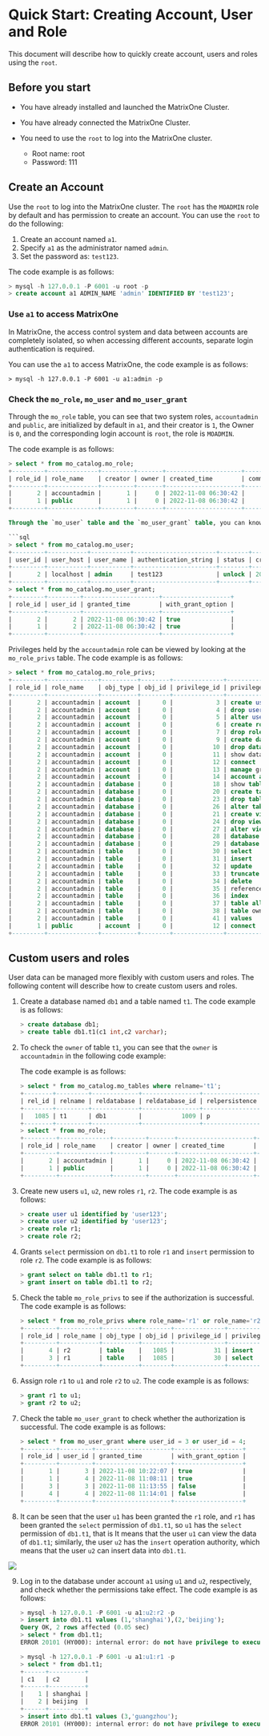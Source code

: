 # Quick Start: Creating Account, User and Role

This document will describe how to quickly create account, users and roles using the `root`.

## Before you start

- You have already installed and launched the MatrixOne Cluster.
- You have already connected the  MatrixOne Cluster.
- You need to use the `root` to log into the MatrixOne cluster.

   + Root name: root
   + Password: 111

## Create an Account

Use the `root` to log into the MatrixOne cluster. The `root` has the `MOADMIN` role by default and has permission to create an account. You can use the `root` to do the following:

1. Create an account named `a1`.
2. Specify `a1` as the administrator named `admin`.
3. Set the password as: `test123`.

The code example is as follows:

```sql
> mysql -h 127.0.0.1 -P 6001 -u root -p
> create account a1 ADMIN_NAME 'admin' IDENTIFIED BY 'test123';
```

### Use `a1` to access MatrixOne

In MatrixOne, the access control system and data between accounts are completely isolated, so when accessing different accounts, separate login authentication is required.

You can use the `a1` to access MatrixOne, the code example is as follows:

```
> mysql -h 127.0.0.1 -P 6001 -u a1:admin -p
```

### Check the `mo_role`, `mo_user` and `mo_user_grant`

Through the `mo_role` table, you can see that two system roles, `accountadmin` and `public`, are initialized by default in `a1`, and their creator is `1`, the Owner is `0`, and the corresponding login account is `root`, the role is `MOADMIN`.

The code example is as follows:

```sql
> select * from mo_catalog.mo_role;
+---------+--------------+---------+-------+---------------------+----------+
| role_id | role_name    | creator | owner | created_time        | comments |
+---------+--------------+---------+-------+---------------------+----------+
|       2 | accountadmin |       1 |     0 | 2022-11-08 06:30:42 |          |
|       1 | public       |       1 |     0 | 2022-11-08 06:30:42 |          |
+---------+--------------+---------+-------+---------------------+----------+

Through the `mo_user` table and the `mo_user_grant` table, you can know that the `admin` has two roles, `accountadmin` and `public`, and the default role is `accountadmin`. The code example is as follows:

```sql
> select * from mo_catalog.mo_user;
+---------+-----------+-----------+-----------------------+--------+---------------------+--------------+------------+---------+-------+--------------+
| user_id | user_host | user_name | authentication_string | status | created_time        | expired_time | login_type | creator | owner | default_role |
+---------+-----------+-----------+-----------------------+--------+---------------------+--------------+------------+---------+-------+--------------+
|       2 | localhost | admin     | test123               | unlock | 2022-11-08 06:30:42 | NULL         | PASSWORD   |       1 |     0 |            2 |
+---------+-----------+-----------+-----------------------+--------+---------------------+--------------+------------+---------+-------+--------------+
> select * from mo_catalog.mo_user_grant;
+---------+---------+---------------------+-------------------+
| role_id | user_id | granted_time        | with_grant_option |
+---------+---------+---------------------+-------------------+
|       2 |       2 | 2022-11-08 06:30:42 | true              |
|       1 |       2 | 2022-11-08 06:30:42 | true              |
+---------+---------+---------------------+-------------------+
```

Privileges held by the `accountadmin` role can be viewed by looking at the `mo_role_privs` table. The code example is as follows:

```sql
> select * from mo_catalog.mo_role_privs;
+---------+--------------+----------+--------+--------------+--------------------+-----------------+-------------------+---------------------+-------------------+
| role_id | role_name    | obj_type | obj_id | privilege_id | privilege_name     | privilege_level | operation_user_id | granted_time        | with_grant_option |
+---------+--------------+----------+--------+--------------+--------------------+-----------------+-------------------+---------------------+-------------------+
|       2 | accountadmin | account  |      0 |            3 | create user        | *               |                 1 | 2022-11-08 06:30:42 | true              |
|       2 | accountadmin | account  |      0 |            4 | drop user          | *               |                 1 | 2022-11-08 06:30:42 | true              |
|       2 | accountadmin | account  |      0 |            5 | alter user         | *               |                 1 | 2022-11-08 06:30:42 | true              |
|       2 | accountadmin | account  |      0 |            6 | create role        | *               |                 1 | 2022-11-08 06:30:42 | true              |
|       2 | accountadmin | account  |      0 |            7 | drop role          | *               |                 1 | 2022-11-08 06:30:42 | true              |
|       2 | accountadmin | account  |      0 |            9 | create database    | *               |                 1 | 2022-11-08 06:30:42 | true              |
|       2 | accountadmin | account  |      0 |           10 | drop database      | *               |                 1 | 2022-11-08 06:30:42 | true              |
|       2 | accountadmin | account  |      0 |           11 | show databases     | *               |                 1 | 2022-11-08 06:30:42 | true              |
|       2 | accountadmin | account  |      0 |           12 | connect            | *               |                 1 | 2022-11-08 06:30:42 | true              |
|       2 | accountadmin | account  |      0 |           13 | manage grants      | *               |                 1 | 2022-11-08 06:30:42 | true              |
|       2 | accountadmin | account  |      0 |           14 | account all        | *               |                 1 | 2022-11-08 06:30:42 | true              |
|       2 | accountadmin | database |      0 |           18 | show tables        | *               |                 1 | 2022-11-08 06:30:42 | true              |
|       2 | accountadmin | database |      0 |           20 | create table       | *               |                 1 | 2022-11-08 06:30:42 | true              |
|       2 | accountadmin | database |      0 |           23 | drop table         | *               |                 1 | 2022-11-08 06:30:42 | true              |
|       2 | accountadmin | database |      0 |           26 | alter table        | *               |                 1 | 2022-11-08 06:30:42 | true              |
|       2 | accountadmin | database |      0 |           21 | create view        | *               |                 1 | 2022-11-08 06:30:42 | true              |
|       2 | accountadmin | database |      0 |           24 | drop view          | *               |                 1 | 2022-11-08 06:30:42 | true              |
|       2 | accountadmin | database |      0 |           27 | alter view         | *               |                 1 | 2022-11-08 06:30:42 | true              |
|       2 | accountadmin | database |      0 |           28 | database all       | *               |                 1 | 2022-11-08 06:30:42 | true              |
|       2 | accountadmin | database |      0 |           29 | database ownership | *               |                 1 | 2022-11-08 06:30:42 | true              |
|       2 | accountadmin | table    |      0 |           30 | select             | *.*             |                 1 | 2022-11-08 06:30:42 | true              |
|       2 | accountadmin | table    |      0 |           31 | insert             | *.*             |                 1 | 2022-11-08 06:30:42 | true              |
|       2 | accountadmin | table    |      0 |           32 | update             | *.*             |                 1 | 2022-11-08 06:30:42 | true              |
|       2 | accountadmin | table    |      0 |           33 | truncate           | *.*             |                 1 | 2022-11-08 06:30:42 | true              |
|       2 | accountadmin | table    |      0 |           34 | delete             | *.*             |                 1 | 2022-11-08 06:30:42 | true              |
|       2 | accountadmin | table    |      0 |           35 | reference          | *.*             |                 1 | 2022-11-08 06:30:42 | true              |
|       2 | accountadmin | table    |      0 |           36 | index              | *.*             |                 1 | 2022-11-08 06:30:42 | true              |
|       2 | accountadmin | table    |      0 |           37 | table all          | *.*             |                 1 | 2022-11-08 06:30:42 | true              |
|       2 | accountadmin | table    |      0 |           38 | table ownership    | *.*             |                 1 | 2022-11-08 06:30:42 | true              |
|       2 | accountadmin | table    |      0 |           41 | values             | t               |                 1 | 2022-11-08 06:30:42 | true              |
|       1 | public       | account  |      0 |           12 | connect            | *               |                 1 | 2022-11-08 06:30:42 | true              |
+---------+--------------+----------+--------+--------------+--------------------+-----------------+-------------------+---------------------+-------------------+
```

## Custom users and roles

User data can be managed more flexibly with custom users and roles. The following content will describe how to create custom users and roles.

1. Create a database named `db1` and a table named `t1`. The code example is as follows:

    ```sql
    > create database db1;
    > create table db1.t1(c1 int,c2 varchar);
    ```

2. To check the `owner` of table `t1`, you can see that the `owner` is `accountadmin` in the following code example:

    The code example is as follows:

    ```sql
    > select * from mo_catalog.mo_tables where relname='t1';
    +--------+---------+-------------+----------------+----------------+---------+-------------+-----------------------------------------+---------------------+---------+-------+------------+--------------------------+------------------+
    | rel_id | relname | reldatabase | reldatabase_id | relpersistence | relkind | rel_comment | rel_createsql                           | created_time        | creator | owner | account_id | partitioned              | viewdef          |
    +--------+---------+-------------+----------------+----------------+---------+-------------+-----------------------------------------+---------------------+---------+-------+------------+--------------------------+------------------+
    |   1085 | t1      | db1         |           1009 | p              | r       |             | create table db1.t1 (c1 int,c2 varchar) | 2022-11-08 19:02:06 |       2 |     2 |          1 | 0x                       | 0x               |
    +--------+---------+-------------+----------------+----------------+---------+-------------+-----------------------------------------+---------------------+---------+-------+------------+--------------------------+------------------+
    > select * from mo_role;
    +---------+--------------+---------+-------+---------------------+----------+
    | role_id | role_name    | creator | owner | created_time        | comments |
    +---------+--------------+---------+-------+---------------------+----------+
    |       2 | accountadmin |       1 |     0 | 2022-11-08 06:30:42 |          |
    |       1 | public       |       1 |     0 | 2022-11-08 06:30:42 |          |
    +---------+--------------+---------+-------+---------------------+----------+
    ```

3. Create new users `u1`, `u2`, new roles `r1`, `r2`. The code example is as follows:

    ```sql
    > create user u1 identified by 'user123';
    > create user u2 identified by 'user123';
    > create role r1;
    > create role r2;
    ```

4. Grants `select` permission on `db1.t1` to role `r1` and `insert` permission to role `r2`. The code example is as follows:

    ```sql
    > grant select on table db1.t1 to r1;
    > grant insert on table db1.t1 to r2;
    ```

5. Check the table `mo_role_privs` to see if the authorization is successful. The code example is as follows:

    ```sql
    > select * from mo_role_privs where role_name='r1' or role_name='r2';
    +---------+-----------+----------+--------+--------------+----------------+-----------------+-------------------+---------------------+-------------------+
    | role_id | role_name | obj_type | obj_id | privilege_id | privilege_name | privilege_level | operation_user_id | granted_time        | with_grant_option |
    +---------+-----------+----------+--------+--------------+----------------+-----------------+-------------------+---------------------+-------------------+
    |       4 | r2        | table    |   1085 |           31 | insert         | d.t             |                 2 | 2022-11-08 11:30:20 | false             |
    |       3 | r1        | table    |   1085 |           30 | select         | d.t             |                 2 | 2022-11-08 11:26:20 | false             |
    +---------+-----------+----------+--------+--------------+----------------+-----------------+-------------------+---------------------+-------------------+
    ```

6. Assign role `r1` to `u1` and role `r2` to `u2`. The code example is as follows:

    ```sql
    > grant r1 to u1;
    > grant r2 to u2;
    ```

7. Check the table `mo_user_grant` to check whether the authorization is successful. The code example is as follows:

    ```sql
    > select * from mo_user_grant where user_id = 3 or user_id = 4;
    +---------+---------+---------------------+-------------------+
    | role_id | user_id | granted_time        | with_grant_option |
    +---------+---------+---------------------+-------------------+
    |       1 |       3 | 2022-11-08 10:22:07 | true              |
    |       1 |       4 | 2022-11-08 11:08:11 | true              |
    |       3 |       3 | 2022-11-08 11:13:55 | false             |
    |       4 |       4 | 2022-11-08 11:14:01 | false             |
    +---------+---------+---------------------+-------------------+
    ```

8. It can be seen that the user `u1` has been granted the `r1` role, and `r1` has been granted the `select` permission of `db1.t1`, so `u1` has the `select` permission of `db1.t1`, that is It means that the user `u1` can view the data of `db1.t1`; similarly, the user `u2` has the `insert` operation authority, which means that the user `u2` can insert data into `db1.t1`.

![](https://github.com/matrixorigin/artwork/blob/main/docs/security/custom-user.png?raw=true)

9. Log in to the database under account `a1` using `u1` and `u2`, respectively, and check whether the permissions take effect. The code example is as follows:

    ```sql
    > mysql -h 127.0.0.1 -P 6001 -u a1:u2:r2 -p
    > insert into db1.t1 values (1,'shanghai'),(2,'beijing');
    Query OK, 2 rows affected (0.05 sec)
    > select * from db1.t1;
    ERROR 20101 (HY000): internal error: do not have privilege to execute the statement

    > mysql -h 127.0.0.1 -P 6001 -u a1:u1:r1 -p
    > select * from db1.t1;
    +------+----------+
    | c1   | c2       |
    +------+----------+
    |    1 | shanghai |
    |    2 | beijing  |
    +------+----------+
    > insert into db1.t1 values (3,'guangzhou');
    ERROR 20101 (HY000): internal error: do not have privilege to execute the statement
    ```
